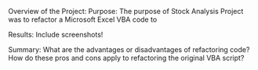 Overview of the Project:
Purpose:
The purpose of Stock Analysis Project was to refactor a Microsoft Excel VBA code to 


Results:
 Include screenshots!


Summary:
  What are the advantages or disadvantages of refactoring code?
  How do these pros and cons apply to refactoring the original VBA script?
